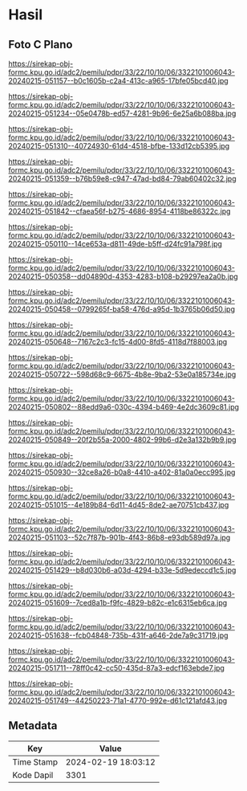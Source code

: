 # Hasil

## Foto C Plano

https://sirekap-obj-formc.kpu.go.id/adc2/pemilu/pdpr/33/22/10/10/06/3322101006043-20240215-051157--b0c1605b-c2a4-413c-a965-17bfe05bcd40.jpg

https://sirekap-obj-formc.kpu.go.id/adc2/pemilu/pdpr/33/22/10/10/06/3322101006043-20240215-051234--05e0478b-ed57-4281-9b96-6e25a6b088ba.jpg

https://sirekap-obj-formc.kpu.go.id/adc2/pemilu/pdpr/33/22/10/10/06/3322101006043-20240215-051310--40724930-61d4-4518-bfbe-133d12cb5395.jpg

https://sirekap-obj-formc.kpu.go.id/adc2/pemilu/pdpr/33/22/10/10/06/3322101006043-20240215-051359--b76b59e8-c947-47ad-bd84-79ab60402c32.jpg

https://sirekap-obj-formc.kpu.go.id/adc2/pemilu/pdpr/33/22/10/10/06/3322101006043-20240215-051842--cfaea56f-b275-4686-8954-4118be86322c.jpg

https://sirekap-obj-formc.kpu.go.id/adc2/pemilu/pdpr/33/22/10/10/06/3322101006043-20240215-050110--14ce653a-d811-49de-b5ff-d24fc91a798f.jpg

https://sirekap-obj-formc.kpu.go.id/adc2/pemilu/pdpr/33/22/10/10/06/3322101006043-20240215-050358--dd04890d-4353-4283-b108-b29297ea2a0b.jpg

https://sirekap-obj-formc.kpu.go.id/adc2/pemilu/pdpr/33/22/10/10/06/3322101006043-20240215-050458--0799265f-ba58-476d-a95d-1b3765b06d50.jpg

https://sirekap-obj-formc.kpu.go.id/adc2/pemilu/pdpr/33/22/10/10/06/3322101006043-20240215-050648--7167c2c3-fc15-4d00-8fd5-4118d7f88003.jpg

https://sirekap-obj-formc.kpu.go.id/adc2/pemilu/pdpr/33/22/10/10/06/3322101006043-20240215-050722--598d68c9-6675-4b8e-9ba2-53e0a185734e.jpg

https://sirekap-obj-formc.kpu.go.id/adc2/pemilu/pdpr/33/22/10/10/06/3322101006043-20240215-050802--88edd9a6-030c-4394-b469-4e2dc3609c81.jpg

https://sirekap-obj-formc.kpu.go.id/adc2/pemilu/pdpr/33/22/10/10/06/3322101006043-20240215-050849--20f2b55a-2000-4802-99b6-d2e3a132b9b9.jpg

https://sirekap-obj-formc.kpu.go.id/adc2/pemilu/pdpr/33/22/10/10/06/3322101006043-20240215-050930--32ce8a26-b0a8-4410-a402-81a0a0ecc995.jpg

https://sirekap-obj-formc.kpu.go.id/adc2/pemilu/pdpr/33/22/10/10/06/3322101006043-20240215-051015--4e189b84-6d11-4d45-8de2-ae70751cb437.jpg

https://sirekap-obj-formc.kpu.go.id/adc2/pemilu/pdpr/33/22/10/10/06/3322101006043-20240215-051103--52c7f87b-901b-4f43-86b8-e93db589d97a.jpg

https://sirekap-obj-formc.kpu.go.id/adc2/pemilu/pdpr/33/22/10/10/06/3322101006043-20240215-051429--b8d030b6-a03d-4294-b33e-5d9edeccd1c5.jpg

https://sirekap-obj-formc.kpu.go.id/adc2/pemilu/pdpr/33/22/10/10/06/3322101006043-20240215-051609--7ced8a1b-f9fc-4829-b82c-e1c6315eb6ca.jpg

https://sirekap-obj-formc.kpu.go.id/adc2/pemilu/pdpr/33/22/10/10/06/3322101006043-20240215-051638--fcb04848-735b-431f-a646-2de7a9c31719.jpg

https://sirekap-obj-formc.kpu.go.id/adc2/pemilu/pdpr/33/22/10/10/06/3322101006043-20240215-051711--78ff0c42-cc50-435d-87a3-edcf163ebde7.jpg

https://sirekap-obj-formc.kpu.go.id/adc2/pemilu/pdpr/33/22/10/10/06/3322101006043-20240215-051749--44250223-71a1-4770-992e-d61c121afd43.jpg


## Metadata

| Key        | Value               |
| ---------- | ------------------- |
| Time Stamp | 2024-02-19 18:03:12 |
| Kode Dapil | 3301                |



